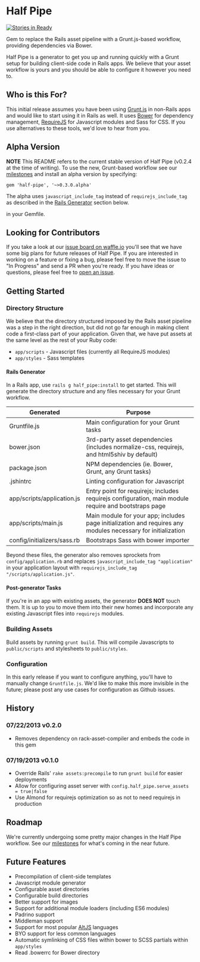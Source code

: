 # Half Pipe

[![Stories in Ready](https://badge.waffle.io/d-i/half-pipe.png?label=ready)](http://waffle.io/d-i/half-pipe)

Gem to replace the Rails asset pipeline with a Grunt.js-based workflow, providing dependencies via Bower.

Half Pipe is a generator to get you up and running quickly with a Grunt setup for building client-side code in Rails apps. We believe that your asset workflow is yours and you should be able to configure it however you need to.

## Who is this For?

This initial release assumes you have been using [Grunt.js](http://www.gruntjs.com) in non-Rails apps and would like to start using it in Rails as well. It uses [Bower](http://bower.io) for dependency management, [RequireJS](http://www.requirejs.org) for Javascript modules and Sass for CSS. If you use alternatives to these tools, we'd love to hear from you.

## Alpha Version

**NOTE** This README refers to the current stable version of Half Pipe (v0.2.4 at the time of writing). To use the new, Grunt-based workflow see our [milestones][] and install an alpha version by specifying:

```
gem 'half-pipe', '~>0.3.0.alpha'
```

The alpha uses `javascript_include_tag` instead of `requirejs_include_tag` as described in the [Rails Generator](#rails-generator) section below.

in your Gemfile.

## Looking for Contributors

If you take a look at our [issue board on waffle.io](http://waffle.io/d-i/half-pipe) you'll see that we have some big plans for future releases of Half Pipe. If you are interested in working on a feature or fixing a bug, please feel free to move the issue to "In Progress" and send a PR when you're ready. If you have ideas or questions, please feel free to [open an issue](https://github.com/d-i/half-pipe/issues/new).

## Getting Started

### Directory Structure

We believe that the directory structured imposed by the Rails asset pipeline was a step in the right direction, but did not go far enough in making client code a first-class part of your application. Given that, we have put assets at the same level as the rest of your Ruby code:

- `app/scripts` - Javascript files (currently all RequireJS modules)
- `app/styles` - Sass templates

#### Rails Generator

In a Rails app, use `rails g half_pipe:install` to get started. This will generate the directory structure and any files necessary for your Grunt workflow.

<table>
<thead>
<tr>
  <th>
    Generated
  </th>
  <th>
    Purpose
  </th>
</tr>
</thead>
<tbody>
<tr>
  <td>Gruntfile.js</td>
  <td>
    Main configuration for your Grunt tasks
  </td>
</tr>
<tr>
  <td>bower.json</td>
  <td>
    3rd-party asset dependencies (includes normalize-css, requirejs, and html5shiv by default)
  </td>
</tr>
<tr>
  <td>package.json</td>
  <td>
    NPM dependencies (ie. Bower, Grunt, any Grunt tasks)
  </td>
</tr>
<tr>
  <td>.jshintrc</td>
  <td>
    Linting configuration for Javascript
  </td>
</tr>
<tr>
  <td>app/scripts/application.js</td>
  <td>
    Entry point for requirejs; includes requirejs configuration, main module require and bootstraps page
  </td>
</tr>
<tr>
  <td>app/scripts/main.js</td>
  <td>
    Main module for your app; includes page initialization and requires any modules necessary for initialization
  </td>
</tr>
<tr>
  <td>config/initializers/sass.rb</td>
  <td>
    Bootstraps Sass with bower importer
  </td>
</tr>
</table>

Beyond these files, the generator also removes sprockets from `config/application.rb` and replaces `javascript_include_tag "application"` in your application layout with `requirejs_include_tag "/scripts/application.js"`.

#### Post-generator Tasks

If you're in an app with existing assets, the generator **DOES NOT** touch them. It is up to you to move them into their new homes and incorporate any existing Javascript files into `requirejs` modules.

### Building Assets

Build assets by running `grunt build`. This will compile Javascripts to `public/scripts` and stylesheets to `public/styles`.

### Configuration

In this early release if you want to configure anything, you'll have to manually change `Gruntfile.js`. We'd like to make this more invisible in the future; please post any use cases for configuration as Github issues.

## History

### 07/22/2013 v0.2.0

- Removes dependency on rack-asset-compiler and embeds the code in this gem

### 07/19/2013 v0.1.0

- Override Rails' `rake assets:precompile` to run `grunt build` for easier deployments
- Allow for configuring asset server with `config.half_pipe.serve_assets = true|false`
- Use Almond for requirejs optimization so as not to need requirejs in production


## Roadmap

We're currently undergoing some pretty major changes in the Half Pipe workflow. See our [milestones][] for what's coming in the near future.

## Future Features

- Precompilation of client-side templates
- Javascript module generator
- Configurable asset directories
- Configurable build directories
- Better support for images
- Support for additional module loaders (including ES6 modules)
- Padrino support
- Middleman support
- Support for most popular [AltJS](http://www.altjs.com) languages
- BYO support for less common languages
- Automatic symlinking of CSS files within bower to SCSS partials within `app/styles`
- Read .bowerrc for Bower directory

[milestones]: http://github.com/d-i/half-pipe/issues/milestones
